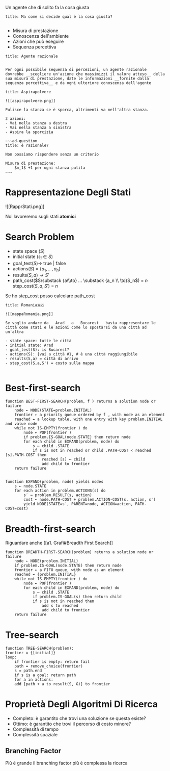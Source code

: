 Un agente che di solito fa la cosa giusta

```ad-question
title: Ma come si decide qual è la cosa giusta?


```

- Misura di prestazione
- Conoscenza dell'ambiente
- Azioni che può eseguire
- Sequenza percettiva

```ad-important
title: Agente razionale


Per ogni possibile sequenza di percezioni, un agente razionale dovrebbe __scegliere un'azione che massimizzi il valore atteso__ della sua misura di prestazione, date le informazioni __fornite dalla sequenza percettiva__ e da ogni ulteriore conoscenza dell'agente
```

```ad-example
title: Aspirapolvere

![[aspirapolvere.png]]

Pulisce la stanza se è sporca, altrimenti va nell'altra stanza.

3 azioni:
- Vai nella stanza a destra
- Vai nella stanza a sinistra
- Aspira la sporcizia

~~~ad-question
title: è razionale?

Non possiamo rispondere senza un criterio

Misura di prestazione:
	$m_1$ +1 per ogni stanza pulita
~~~
```

# Rappresentazione Degli Stati

![[RapprStati.png]]

Noi lavoreremo sugli stati __atomici__

# Search Problem

- state space ($S$)
- initial state ($s_i \in S$)
- goal_test($S$)$\to$ true | false
- actions($S$) = $\{a_1,...,a_n\}$
- results($S,a$)$\to S'$
- path_cost($S\substack {a\\\to} ... \substack {a_n \\ \to}S_n$) = $n$
  step_cost($S,a,S'$) = $n$

Se ho step_cost posso calcolare path_cost

```ad-example
title: Romania🇷🇴

![[mappaRomania.png]]

Se voglio andare da __Arad__ a __Bucarest__ basta rappresentare le città come stati e le azioni come lo spostarsi da una città ad un'altra

- state space: tutte le città
- initial state: Arad
- goal_test(S): is Bucarest?
- actions(S): {vai a città #}, # è una città raggiungibile
- results(S,a) = città di arrivo
- step_cost(S,a,S') = costo sulla mappa


```

# Best-first-search

	function BEST-FIRST-SEARCH(problem, f ) returns a solution node or failure
		node ← NODE(STATE=problem.INITIAL)
		frontier ← a priority queue ordered by f , with node as an element
		reached ← a lookup table, with one entry with key problem.INITIAL and value node
		while not IS-EMPTY(frontier ) do
			node ← POP(frontier )
			if problem.IS-GOAL(node.STATE) then return node
			for each child in EXPAND(problem, node) do
				s ← child .STATE
				if s is not in reached or child .PATH-COST < reached [s].PATH-COST then
					reached [s] ← child
					add child to frontier
		return failure


	function EXPAND(problem, node) yields nodes
		s ← node.STATE
		for each action in problem.ACTIONS(s) do
			s′ ← problem.RESULT(s, action)
			cost ← node.PATH-COST + problem.ACTION-COST(s, action, s′)
			yield NODE(STATE=s′, PARENT=node, ACTION=action, PATH-COST=cost)

# Breadth-first-search

Riguardare anche [[a1. Grafi#Breadth First Search]]

	function BREADTH-FIRST-SEARCH(problem) returns a solution node or failure
		node ← NODE(problem.INITIAL)
		if problem.IS-GOAL(node.STATE) then return node
		frontier ← a FIFO queue, with node as an element
		reached ← {problem.INITIAL}
		while not IS-EMPTY(frontier ) do
			node ← POP(frontier )
			for each child in EXPAND(problem, node) do
				s ← child .STATE
				if problem.IS-GOAL(s) then return child
				if s is not in reached then
					add s to reached
					add child to frontier
		return failure

# Tree-search

	function TREE-SEARCH(problem):
	frontier = {[initial]}
	loop:
		if frontier is empty: return fail
		path = remove_choice(frontier)
		s = path.end
		if s is a goal: return path
		for a in actions:
		add [path + a to result(S, G)] to frontier

# Proprietà Degli Algoritmi Di Ricerca

- Completo: è garantito che trovi una soluzione se questa esiste?
- Ottimo: è garantito che trovi il percorso di costo minore?
- Complessità di tempo
- Complessità spaziale

## Branching Factor

Più è grande il branching factor più è complessa la ricerca